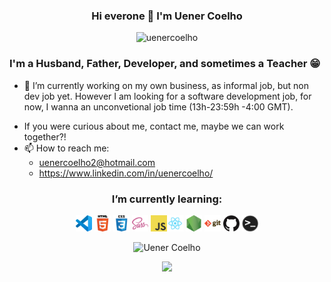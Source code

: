 <h3 align="center">Hi everone 👋 I'm Uener Coelho</h3>

<p align="center"> <img src="https://komarev.com/ghpvc/?username=uenercoelho" alt="uenercoelho" /> </p>

### I'm a Husband, Father, Developer, and sometimes a Teacher 😁
- 🔭 I’m currently working on my own business, as informal job, but non dev job yet. However I am looking for a software development job, for now, I wanna an unconvetional job time (13h-23:59h -4:00 GMT).
<!-- - 👯 I’m looking to collaborate on ...
- 🤔 I’m looking for help with ... -->
- If you were curious about me, contact me, maybe we can work together?!
- 📫 How to reach me: 
  * uenercoelho2@hotmail.com
  * https://www.linkedin.com/in/uenercoelho/

<h3 align="center">I’m currently learning:</h3>
<p align="center">
<img alt="Visual Studio Code" width="26px" src="https://raw.githubusercontent.com/github/explore/80688e429a7d4ef2fca1e82350fe8e3517d3494d/topics/visual-studio-code/visual-studio-code.png" />
<img alt="HTML5" width="26px" src="https://raw.githubusercontent.com/github/explore/80688e429a7d4ef2fca1e82350fe8e3517d3494d/topics/html/html.png" />
<img alt="CSS3" width="26px" src="https://raw.githubusercontent.com/github/explore/80688e429a7d4ef2fca1e82350fe8e3517d3494d/topics/css/css.png" />
<img alt="Sass" width="26px" src="https://raw.githubusercontent.com/github/explore/80688e429a7d4ef2fca1e82350fe8e3517d3494d/topics/sass/sass.png" />
<img alt="JavaScript" width="26px" src="https://raw.githubusercontent.com/github/explore/80688e429a7d4ef2fca1e82350fe8e3517d3494d/topics/javascript/javascript.png" /><img alt="React" width="26px" src="https://raw.githubusercontent.com/github/explore/80688e429a7d4ef2fca1e82350fe8e3517d3494d/topics/react/react.png" />
<img alt="Node.js" width="26px" src="https://raw.githubusercontent.com/github/explore/80688e429a7d4ef2fca1e82350fe8e3517d3494d/topics/nodejs/nodejs.png" />
<img alt="Git" width="26px" src="https://raw.githubusercontent.com/github/explore/80688e429a7d4ef2fca1e82350fe8e3517d3494d/topics/git/git.png" />
<img alt="GitHub" width="26px" src="https://raw.githubusercontent.com/github/explore/78df643247d429f6cc873026c0622819ad797942/topics/github/github.png" />
<img alt="Terminal" width="26px" src="https://raw.githubusercontent.com/github/explore/80688e429a7d4ef2fca1e82350fe8e3517d3494d/topics/terminal/terminal.png" />
</p>

<p align="center"><img src="https://github-readme-stats.vercel.app/api?username=uenercoelho&show_icons=true" alt="Uener Coelho"/></p>
<p align="center"><img src="https://github-readme-stats.vercel.app/api/top-langs/?username=uenercoelho&langs_count=8&hide=html,css&layout=compact"/></p>
